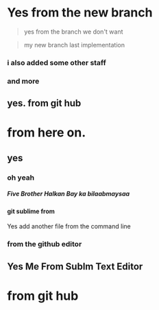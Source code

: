 # Yes from the new branch

> yes from the branch we don't want 

> my new branch last implementation 

### i also added some other staff
### and more
## yes. from git hub

# from here on.
## yes
### oh yeah

##### Five Brother Halkan Bay ka bilaabmaysaa 

#### git sublime from

Yes add another file from the command line

### from the github editor

## Yes Me From Sublm Text Editor

# from git hub

